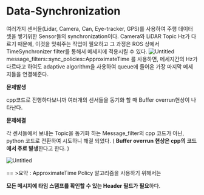 # Data-Synchronization
여러가지 센서들(Lidar, Camera, Can, Eye-tracker, GPS)를 사용하여 주행 데이터셋을 쌓기위한 Sensor들의 synchronization이다.
Camera와 LiDAR Topic Hz가 다르기 때문에, 이것을 맞춰주는 작업이 필요하고 그 과정은 ROS 상에서 TimeSynchronizer filter를 통해서 메세지에 적용시킬 수 있다. 
![Untitled](https://s3-us-west-2.amazonaws.com/secure.notion-static.com/9875d21d-0d7b-4a6f-9d1c-5c4e89d26cc1/Untitled.png)
message_filters::sync_policies::ApproximateTime 를 사용하면, 메세지간의 Hz가 다르다고 하여도 adaptive algorithm을 사용하여 queue에 들어온 가장 마지막 메세지들을 연결해준다.

**문제발생**

cpp코드로 진행하다보니까 여러개의 센서들을 동기화 할 때 Buffer overrun현상이 나타난다.

**문제해결**

각 센서들에서 보내는 Topic을 동기화 하는 Message_filter의 cpp 코드가 아닌, python 코드로 전환하여 시도하니 해결 되었다. ( **Buffer overrun 현상은 cpp의 코드에서 주로 발생**한다고 한다. )

![Untitled](https://s3-us-west-2.amazonaws.com/secure.notion-static.com/a84cd268-a48f-48fa-b06d-fbc9c95b8064/Untitled.png)

== >요약 :  ApproximateTime Policy 알고리즘을 사용하기 위해서는

**모든 메시지에 타임 스탬프를 확인할 수 있는 Header 필드가 필요**하다.

